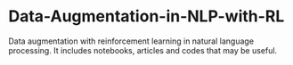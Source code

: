 # Data-Augmentation-in-NLP-with-RL
Data augmentation with reinforcement learning in natural language processing. It includes notebooks, articles and codes that may be useful.
